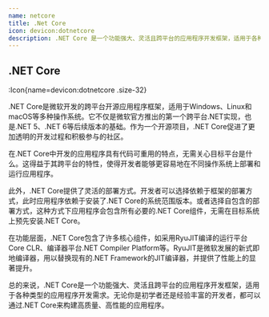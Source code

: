 ```yaml
---
name: netcore
title: .Net Core
icon: devicon:dotnetcore
description: .NET Core 是一个功能强大、灵活且跨平台的应用程序开发框架，适用于各种类型的应用程序开发需求。无论你是初学者还是经验丰富的开发者，都可以通过.NET Core来构建高质量、高性能的应用程序
---
```


## .NET Core

:Icon{name=devicon:dotnetcore .size-32}

.NET Core是微软开发的跨平台开源应用程序框架，适用于Windows、Linux和macOS等多种操作系统。它不仅是微软官方推出的第一个跨平台.NET实现，也是.NET 5、.NET 6等后续版本的基础。作为一个开源项目，.NET Core促进了更加透明的开发过程和积极参与的社区。

在.NET Core中开发的应用程序具有代码可重用的特点，无需关心目标平台是什么。这得益于其跨平台的特性，使得开发者能够更容易地在不同操作系统上部署和运行应用程序。

此外，.NET Core提供了灵活的部署方式。开发者可以选择依赖于框架的部署方式，此时应用程序依赖于安装了.NET Core的系统范围版本。或者选择自包含的部署方式，这种方式下应用程序会包含所有必要的.NET Core组件，无需在目标系统上预先安装.NET Core。

在功能层面，.NET Core包含了许多核心组件，如采用RyuJIT编译的运行平台Core CLR、编译器平台.NET Compiler Platform等。RyuJIT是微软发展的新式即地编译器，用以替换现有的.NET Framework的JIT编译器，并提供了性能上的显著提升。

总的来说，.NET Core是一个功能强大、灵活且跨平台的应用程序开发框架，适用于各种类型的应用程序开发需求。无论你是初学者还是经验丰富的开发者，都可以通过.NET Core来构建高质量、高性能的应用程序。

